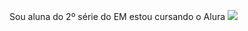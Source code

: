Sou aluna do 2º série do EM 
estou cursando o Alura 
![](https://media1.tenor.com/m/EbsMN6_dOvYAAAAC/quby-chan-hi.gif)
